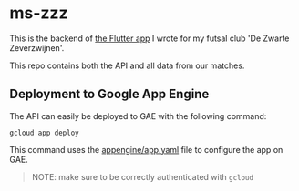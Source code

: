 # ms-zzz

This is the backend of [the Flutter app](https://adepoot.github.io/app_zzz/#/) I wrote for my futsal club 'De Zwarte Zeverzwijnen'.

This repo contains both the API and all data from our matches.

## Deployment to Google App Engine

The API can easily be deployed to GAE with the following command:

```
gcloud app deploy
```

This command uses the [appengine/app.yaml](src/appengine/app.yaml) file to configure the app on GAE.

> NOTE: make sure to be correctly authenticated with `gcloud`
